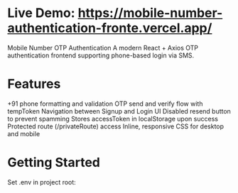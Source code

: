 # Live Demo: https://mobile-number-authentication-fronte.vercel.app/
Mobile Number OTP Authentication
A modern React + Axios OTP authentication frontend supporting phone-based login via SMS.

# Features
+91 phone formatting and validation
OTP send and verify flow with tempToken
Navigation between Signup and Login UI
Disabled resend button to prevent spamming
Stores accessToken in localStorage upon success
Protected route (/privateRoute) access
Inline, responsive CSS for desktop and mobile
# Getting Started
Set .env in project root:
